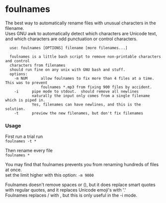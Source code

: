 # foulnames
The best way to automatically rename files with unusual characters in the filename.    
Uses GNU awk to automatically detect which characters are Unicode text, and which characters are odd punctuation or control characters.
      
      use: foulnames [OPTIONS] filename [more filenames...]

      foulnames is a little bash script to remove non-printable characters and control
      characters from filenames
      should run fine on any unix with GNU bash and stuff. 
      options: 
        -m NUM      allow foulnames to fix more than 4 files at a time. This was to prevent 
                    foulnames *.mp3 from fixing 900 files by accident.
        -i      pipe mode to stdout.  should remove all newlines
                naturally the input only comes from a single filename which is piped in.  
                Yes, filenames can have newlines, and this is the solution.
        -t      preview the new filenames, but don't fix filenames


### Usage 

First run a trial run    
    `foulnames -t *`

Then rename every file    
    `foulnames * `

You may find that foulnames prevents you from renaming hundreds of files at once.    
set the limit higher with this option: ` -m 9000 `

Foulnames doesn't remove spaces or (), but it does replace smart quotes with regular quotes, and it replaces Unicode emoji's with '.'     
Foulnames replaces / with \, but this is only useful in the -i mode.
